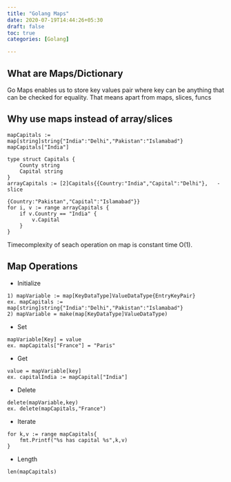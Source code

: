 ```yaml
---
title: "Golang Maps"
date: 2020-07-19T14:44:26+05:30
draft: false
toc: true
categories: [Golang]

---
```

## What are Maps/Dictionary
Go Maps enables us to store key values pair where key can be anything that can be checked for equality. That means apart from maps, slices, funcs

## Why use maps instead of array/slices
```
mapCapitals := map[string]string{"India":"Delhi","Pakistan":"Islamabad"}
mapCapitals["India"]
```
```
type struct Capitals {
    County string
    Capital string
}
arrayCapitals := [2]Capitals{{Country:"India","Capital":"Delhi"},   - slice
                              {Country:"Pakistan","Capital":"Islamabad"}}
for i, v := range arrayCapitals {
    if v.Country == "India" {
        v.Capital
    }
}
```
 Timecomplexity of seach operation on map is constant time O(1).

## Map Operations
- Initialize
```
1) mapVariable := map[KeyDataType]ValueDataType{EntryKeyPair} 
ex. mapCapitals := map[string]string{"India":"Delhi","Pakistan":"Islamabad"}
2) mapVariable = make(map[KeyDataType]ValueDataType)
```
- Set
```
mapVariable[Key] = value
ex. mapCapitals["France"] = "Paris"
```
- Get
```
value = mapVariable[key]
ex. capitalIndia := mapCapital["India"]
```
- Delete
```
delete(mapVariable,key)
ex. delete(mapCapitals,"France")
```
- Iterate
```
for k,v := range mapCapitals{
    fmt.Printf("%s has capital %s",k,v)
}
```
- Length
```
len(mapCapitals)
```